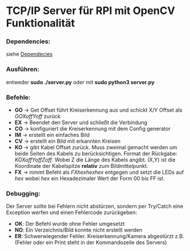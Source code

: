 # TCP/IP Server für RPI mit OpenCV Funktionalität

### Dependencies:
siehe [Dependecies](https://github.com/LostOxygen/OpenCV#Dependecies)

### Ausführen:
entweder **sudo ./server.py** oder mit **sudo python3 server.py**

### Befehle:
+ **GO** -> Get Offset führt Kreiserkennung aus und schickt X/Y Offset als *GOXoffYoff* zurück
+ **EX** -> Beendet den Server und schließt die Verbindung
+ **CO** -> konfiguriert die Kreiserkennung mit dem Config generator
+ **IM** -> erstellt ein einfaches Bild
+ **CV** -> erstellt ein Bild mit erkannten Kreisen
+ **KO** -> gibt Kabel Offset zurück. Muss zweimal gemacht werden um beide Seiten des Kabels zu berücksichtigen. Format der Rückgabe: *KOXoffYoffZoff*. Wobei Z die Länge des Kabels angibt. (X,Y) ist die Koordinate der Kabelspitze **relativ** zum Bildmittelpunkt.
+ **FX** -> nimmt Befehl als *FXhexhexhex* entgegen und setzt die LEDs auf *hex* wobei *hex* ein Hexadezimaler Wert der Form 00 bis FF ist.

### Debugging:
Der Server sollte bei Fehlern nicht abstürzen, sondern per Try/Catch eine Exception werfen und einen Fehlercode zurückgeben:

+ **OK**: Der Befehl wurde ohne Fehler umgesetzt
+ **NO**: Ein Verzeichnis/Bild konnte nicht erstellt werden
+ **ER**: Schwerwiegender Fehler. Kreiserkennung/Kamera abgestürzt z.B.
(Fehler oder ein Print steht in der Kommandozeile des Servers)
